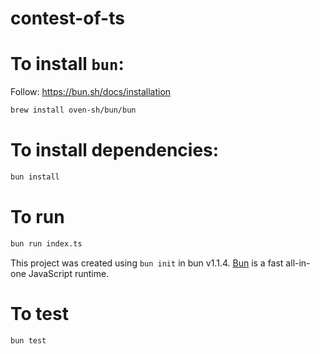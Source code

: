 # contest-of-ts

# To install `bun`:
Follow: https://bun.sh/docs/installation
```bash
brew install oven-sh/bun/bun
```

# To install dependencies:

```bash
bun install
```

# To run

```bash
bun run index.ts
```

This project was created using `bun init` in bun v1.1.4. [Bun](https://bun.sh) is a fast all-in-one JavaScript runtime.

# To test
```bash
bun test
```